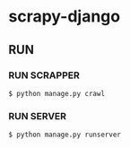 # scrapy-django

## RUN

### RUN SCRAPPER
```
$ python manage.py crawl
```

### RUN SERVER
```
$ python manage.py runserver 
```

